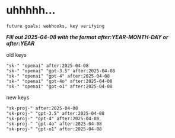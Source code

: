 # uhhhhh...

`future goals: webhooks, key verifying`



***Fill out 2025-04-08 with the format after:YEAR-MONTH-DAY or after:YEAR***

old keys
```
"sk-" "openai" after:2025-04-08
"sk-" "openai" "gpt-3.5" after:2025-04-08
"sk-" "openai" "gpt-4" after:2025-04-08
"sk-" "openai" "gpt-4o" after:2025-04-08
"sk-" "openai" "gpt-o1" after:2025-04-08
```

new keys
```
"sk-proj-" after:2025-04-08
"sk-proj-" "gpt-3.5" after:2025-04-08
"sk-proj-" "gpt-4" after:2025-04-08
"sk-proj-" "gpt-4o" after:2025-04-08
"sk-proj-" "gpt-o1" after:2025-04-08
```
